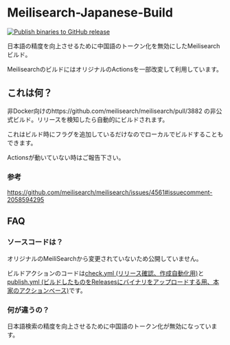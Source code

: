 # Meilisearch-Japanese-Build
[![Publish binaries to GitHub release](https://github.com/AmaseCocoa/Meilisearch-Japanese/actions/workflows/publish.yml/badge.svg)](https://github.com/AmaseCocoa/Meilisearch-Japanese/actions/workflows/publish.yml)

日本語の精度を向上させるために中国語のトークン化を無効にしたMeilisearchビルド。

MeilisearchのビルドにはオリジナルのActionsを一部改変して利用しています。
## これは何？
非Docker向けのhttps://github.com/meilisearch/meilisearch/pull/3882 の非公式ビルド。リリースを検知したら自動的にビルドされます。

これはビルド時にフラグを追加しているだけなのでローカルでビルドすることもできます。

Actionsが動いていない時はご報告下さい。

### 参考
https://github.com/meilisearch/meilisearch/issues/4561#issuecomment-2058594295
## FAQ
### ソースコードは？
オリジナルのMeiliSearchから変更されていないため公開していません。

ビルドアクションのコードは[check.yml (リリース確認、作成自動化用)](https://github.com/AmaseCocoa/Meilisearch-ForceJP/blob/main/.github/workflows/check.yml)と[publish.yml (ビルドしたものをReleasesにバイナリをアップロードする用、本家のアクションベース)](https://github.com/AmaseCocoa/Meilisearch-ForceJP/blob/main/.github/workflows/publish.yml)です。
### 何が違うの？
日本語検索の精度を向上させるために中国語のトークン化が無効になっています。
